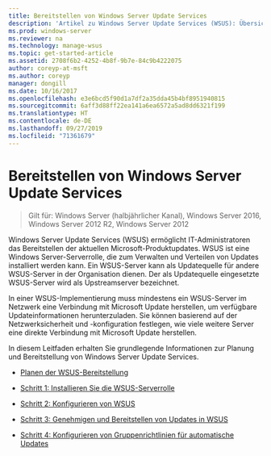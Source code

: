 ```yaml
---
title: Bereitstellen von Windows Server Update Services
description: 'Artikel zu Windows Server Update Services (WSUS): Übersicht über den Bereitstellungsprozess mit Links zu den vier Schritten der Vorgehensweise'
ms.prod: windows-server
ms.reviewer: na
ms.technology: manage-wsus
ms.topic: get-started-article
ms.assetid: 2708f6b2-4252-4b8f-9b7e-84c9b4222075
author: coreyp-at-msft
ms.author: coreyp
manager: dongill
ms.date: 10/16/2017
ms.openlocfilehash: e3e6bcd5f90d1a7df2a35dda45b4bf8951940815
ms.sourcegitcommit: 6aff3d88ff22ea141a6ea6572a5ad8dd6321f199
ms.translationtype: HT
ms.contentlocale: de-DE
ms.lasthandoff: 09/27/2019
ms.locfileid: "71361679"
---
```

# <a name="deploy-windows-server-update-services"></a>Bereitstellen von Windows Server Update Services

>Gilt für: Windows Server (halbjährlicher Kanal), Windows Server 2016, Windows Server 2012 R2, Windows Server 2012

Windows Server Update Services (WSUS) ermöglicht IT-Administratoren das Bereitstellen der aktuellen Microsoft-Produktupdates. WSUS ist eine Windows Server-Serverrolle, die zum Verwalten und Verteilen von Updates installiert werden kann. Ein WSUS-Server kann als Updatequelle für andere WSUS-Server in der Organisation dienen. Der als Updatequelle eingesetzte WSUS-Server wird als Upstreamserver bezeichnet.  

In einer WSUS-Implementierung muss mindestens ein WSUS-Server im Netzwerk eine Verbindung mit Microsoft Update herstellen, um verfügbare Updateinformationen herunterzuladen. Sie können basierend auf der Netzwerksicherheit und -konfiguration festlegen, wie viele weitere Server eine direkte Verbindung mit Microsoft Update herstellen.  

In diesem Leitfaden erhalten Sie grundlegende Informationen zur Planung und Bereitstellung von Windows Server Update Services.  

-   [Planen der WSUS-Bereitstellung](../plan/plan-your-wsus-deployment.md)  

-   [Schritt 1: Installieren Sie die WSUS-Serverrolle](1-install-the-wsus-server-role.md)  

-   [Schritt 2: Konfigurieren von WSUS](2-configure-wsus.md)  

-   [Schritt 3: Genehmigen und Bereitstellen von Updates in WSUS](3-approve-and-deploy-updates-in-wsus.md)  

-   [Schritt 4: Konfigurieren von Gruppenrichtlinien für automatische Updates](4-configure-group-policy-settings-for-automatic-updates.md)  
